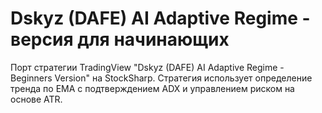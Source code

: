 # Dskyz (DAFE) AI Adaptive Regime - версия для начинающих

Порт стратегии TradingView "Dskyz (DAFE) AI Adaptive Regime - Beginners Version" на StockSharp.
Стратегия использует определение тренда по EMA с подтверждением ADX и управлением риском на основе ATR.

